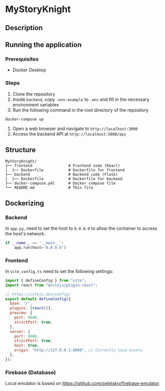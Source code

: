 # MyStoryKnight

## Description

## Running the application

### Prerequisites
- Docker Desktop

### Steps
1. Clone the repository
2. Inside `backend`, copy `.env.example` to `.env` and fill in the necessary environment variables
3. Run the following command in the root directory of the repository
```bash
docker-compose up
```
1. Open a web browser and navigate to `http://localhost:3000`
2. Access the backend API at `http://localhost:5000/api`

## Structure
```
MyStoryKnight/
├── frontend                # Frontend code (React)
|  ├── Dockerfile           # Dockerfile for frontend
├── backend                 # Backend code (Flask)
|  ├── Dockerfile           # Dockerfile for backend
├── docker-compose.yml      # Docker compose file
└── README.md               # This file
```

## Dockerizing
### Backend
In `app.py`, need to set the host to `0.0.0.0` to allow the container to access the host's network.
```python
if __name__ == '__main__':
    app.run(host='0.0.0.0')
```

### Frontend
In `vite.config.ts` need to set the following settings:
```javascript
import { defineConfig } from "vite";
import react from "@vitejs/plugin-react";

// https://vitejs.dev/config/
export default defineConfig({
  base: "/",
  plugins: [react()],
  preview: {
    port: 8080,
    strictPort: true,
  },
  server: {
    port: 8080,
    strictPort: true,
    host: true,
    origin: "http://127.0.0.1:8080", // Correctly load assets
  },
});
```
### Firebase (Database)
Local emulator is based on https://github.com/seletskiy/firebase-emulator.

